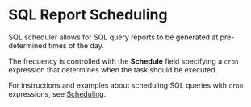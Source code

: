 # SQL Report Scheduling

SQL scheduler allows for SQL query reports to be generated at pre-determined times of the day.

The frequency is controlled with the **Schedule** field specifying a `cron` expression that determines when the task should be executed.

For instructions and examples about scheduling SQL queries with `cron` expressions, see [Scheduling](/./shared/scheduling.md).